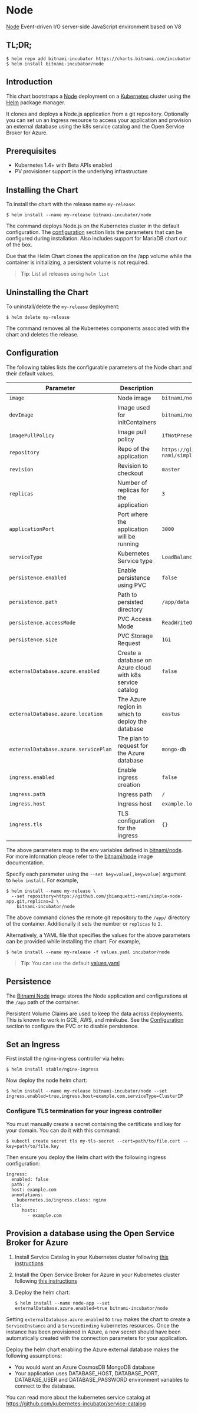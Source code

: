 # Node

[Node](https://www.nodejs.org) Event-driven I/O server-side JavaScript environment based on V8

## TL;DR;

```console
$ helm repo add bitnami-incubator https://charts.bitnami.com/incubator
$ helm install bitnami-incubator/node
```
## Introduction

This chart bootstraps a [Node](https://github.com/bitnami/bitnami-docker-node) deployment on a [Kubernetes](http://kubernetes.io) cluster using the [Helm](https://helm.sh) package manager.

It clones and deploys a Node.js application from a git repository. Optionally you can set un an Ingress resource to access your application and provision an external database using the k8s service catalog and the Open Service Broker for Azure.

## Prerequisites

- Kubernetes 1.4+ with Beta APIs enabled
- PV provisioner support in the underlying infrastructure

## Installing the Chart

To install the chart with the release name `my-release`:

```console
$ helm install --name my-release bitnami-incubator/node
```

The command deploys Node.js on the Kubernetes cluster in the default configuration. The [configuration](#configuration) section lists the parameters that can be configured during installation. Also includes support for MariaDB chart out of the box.

Due that the Helm Chart clones the application on the /app volume while the container is initializing, a persistent volume is not required.

> **Tip**: List all releases using `helm list`

## Uninstalling the Chart

To uninstall/delete the `my-release` deployment:

```console
$ helm delete my-release
```

The command removes all the Kubernetes components associated with the chart and deletes the release.

## Configuration

The following tables lists the configurable parameters of the Node chart and their default values.

|              Parameter               |            Description                                    |                        Default                            |
|--------------------------------------|-----------------------------------------------------------|-----------------------------------------------------------|
| `image`                              | Node image                                                | `bitnami/node:{VERSION}`                                  |
| `devImage`                           | Image used for initContainers                             | `bitnami/node:{VERSION}`                                  |
| `imagePullPolicy`                    | Image pull policy                                         | `IfNotPresent`                                            |
| `repository`                         | Repo of the application                                   | `https://github.com/jbianquetti-nami/simple-node-app.git` |
| `revision`                           | Revision  to checkout                                     | `master`                                                  |
| `replicas`                           | Number of replicas for the application                    | `3`                                                       |
| `applicationPort`                    | Port where the application will be running                | `3000`                                                    |
| `serviceType`                        | Kubernetes Service type                                   | `LoadBalancer`                                            |
| `persistence.enabled`                | Enable persistence using PVC                              | `false`                                                   |
| `persistence.path`                   | Path to persisted directory                               | `/app/data`                                               |
| `persistence.accessMode`             | PVC Access Mode                                           | `ReadWriteOnce`                                           |
| `persistence.size`                   | PVC Storage Request                                       | `1Gi`                                                     |
| `externalDatabase.azure.enabled`     | Create a database on Azure cloud with k8s service catalog | `false`                                                   |
| `externalDatabase.azure.location`    | The Azure region in which to deploy the database          | `eastus`                                                  |
| `externalDatabase.azure.servicePlan` | The plan to request for the Azure database                | `mongo-db`                                                |
| `ingress.enabled`                    | Enable ingress creation                                   | `false`                                                   |
| `ingress.path`                       | Ingress path                                              | `/`                                                       |
| `ingress.host`                       | Ingress host                                              | `example.local`                                           |
| `ingress.tls`                        | TLS configuration for the ingress                         | `{}`                                                      |

The above parameters map to the env variables defined in [bitnami/node](http://github.com/bitnami/bitnami-docker-node). For more information please refer to the [bitnami/node](http://github.com/bitnami/bitnami-docker-node) image documentation.

Specify each parameter using the `--set key=value[,key=value]` argument to `helm install`. For example,

```console
$ helm install --name my-release \
  --set repository=https://github.com/jbianquetti-nami/simple-node-app.git,replicas=2 \
    bitnami-incubator/node
```

The above command clones the remote git  repository to the `/app/` directory  of the container. Additionally it sets the number or `replicas` to `2`.

Alternatively, a YAML file that specifies the values for the above parameters can be provided while installing the chart. For example,

```console
$ helm install --name my-release -f values.yaml incubator/node
```

> **Tip**: You can use the default [values.yaml](values.yaml)

## Persistence

The [Bitnami Node](https://github.com/bitnami/bitnami-docker-node) image stores the Node application and configurations at the `/app`  path of the container.

Persistent Volume Claims are used to keep the data across deployments. This is known to work in GCE, AWS, and minikube.
See the [Configuration](#configuration) section to configure the PVC or to disable persistence.

## Set an Ingress

First install the nginx-ingress controller via helm:

```
$ helm install stable/nginx-ingress
```

Now deploy the node helm chart:

```
$ helm install --name my-release bitnami-incubator/node --set ingress.enabled=true,ingress.host=example.com,serviceType=ClusterIP
```

### Configure TLS termination for your ingress controller

You must manually create a secret containing the certificate and key for your domain. You can do it with this command:

```
$ kubectl create secret tls my-tls-secret --cert=path/to/file.cert --key=path/to/file.key
```

Then ensure you deploy the Helm chart with the following ingress configuration:

```
ingress:
  enabled: false
  path: /
  host: example.com
  annotations:
    kubernetes.io/ingress.class: nginx
  tls:
      hosts:
        - example.com
```

## Provision a database using the Open Service Broker for Azure

1. Install Service Catalog in your Kubernetes cluster following [this instructions](https://kubernetes.io/docs/tasks/service-catalog/install-service-catalog-using-helm/)
2. Install the Open Service Broker for Azure in your Kubernetes cluster following [this instructions](https://github.com/Azure/helm-charts/tree/master/open-service-broker-azure)
3. Deploy the helm chart:

    ```
    $ helm install --name node-app --set externalDatabase.azure.enabled=true bitnami-incubator/node
    ```

Setting `externalDatabase.azure.enabled` to `true` makes the chart to create a `ServiceInstance` and a `ServiceBinding` kubernetes resources.
Once the instance has been provisioned in Azure, a new secret should have been automatically created with the connection parameters for your application.

Deploy the helm chart enabling the Azure external database makes the following assumptions:
  - You would want an Azure CosmosDB MongoDB database
  - Your application uses DATABASE_HOST, DATABASE_PORT, DATABASE_USER and DATABASE_PASSWORD environment variables to connect to the database.

You can read more about the kubernetes service catalog at https://github.com/kubernetes-incubator/service-catalog 